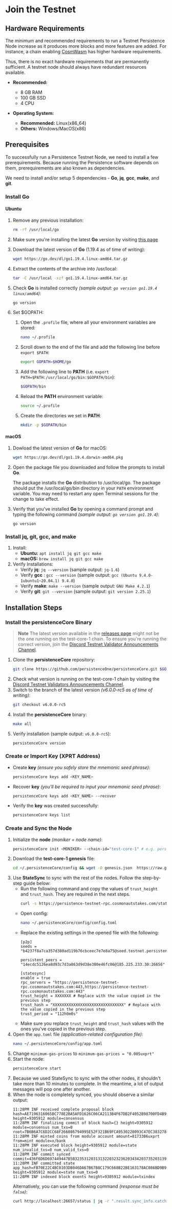 # Join the Testnet
## Hardware Requirements
The minimum and recommended requirements to run a Testnet Persistence Node increase as it produces more blocks and more features are added. For instance, a chain enabling [CosmWasm](https://cosmwasm.com/) has higher hardware requirements.

Thus, there is no exact hardware requirements that are permanently sufficient. A testnet node should always have redundant resources available.

- **Recommended:**
	- 8 GB RAM
	- 100 GB SSD
	- 4 CPU

- **Operating System:**
	- **Recommended:** Linux(x86\_64)
	- **Others:** Windows/MacOS(x86)

## Prerequisites
To successfully run a Persistence Testnet Node, we need to install a few prerequirements. Because running the Persistence software depends on them, prerequirements are also known as dependencies.

We need to install and/or setup 5 dependencies - **Go**, **jq**, **gcc**, **make**, and **git**.

### Install Go
#### Ubuntu
1. Remove any previous installation: 
	```bash
	rm -rf /usr/local/go
	```
2. Make sure you're installing the latest **Go** version by visiting [this page](https://go.dev/doc/install)
3. Download the latest version of **Go** (1.19.4 as of time of writing):
	```bash
	wget https://go.dev/dl/go1.19.4.linux-amd64.tar.gz
	```
4. Extract the contents of the archive into /usr/local: 
	```bash
	tar -C /usr/local -xzf go1.19.4.linux-amd64.tar.gz
	```
5. Check **Go** is installed correctly *(sample output: `go version go1.19.4 linux/amd64`)*: 
	```bash
	go version
	```
6. Set $GOPATH:

	1.  Open the `.profile` file, where all your environment variables are stored:
		```bash
		nano ~/.profile
		```
	2. Scroll down to the end of the file and add the following line before `export $PATH`:
		```bash
		export GOPATH=$HOME/go
		```
	3. Add the following line to **PATH**  (i.e. `export PATH=$PATH:/usr/local/go/bin:$GOPATH/bin`):
		```bash
		$GOPATH/bin
		```
	4. Reload the **PATH** environment variable:
		```bash
		source ~/.profile
		```
	5. Create the directories we set in **PATH**:
		```bash
		mkdir -p $GOPATH/bin
		```

#### macOS
1. Dowload the latest version of **Go** for macOS:
	```bash
	wget https://go.dev/dl/go1.19.4.darwin-amd64.pkg
	```
3.  Open the package file you downloaded and follow the prompts to install **Go**.
    
    The package installs the **Go** distribution to /usr/local/go. The package should put the /usr/local/go/bin directory in your  `PATH`  environment variable. You may need to restart any open Terminal sessions for the change to take effect.
    
4.  Verify that you've installed **Go** by opening a command prompt and typing the following command  *(sample output: `go version go1.19.4`)*:
	```
	go version
	```

### Install jq, git, gcc, and make
1. Install:
	- **Ubuntu:** `apt install jq git gcc make`
	- **macOS:** `brew install jq git gcc make`
2. Verify Installations:
	- Verify **jq**: `jq --version` (sample output: `jq-1.6`)
	- Verify **gcc** : `gcc --version` (sample output: `gcc (Ubuntu 9.4.0-1ubuntu1~20.04.1) 9.4.0`)
	- Verify **make**: `make --version` (sample output: `GNU Make 4.2.1`)
	- Verify **git**: `git --version` (sample output: `git version 2.25.1`)

## Installation Steps
### Install the persistenceCore Binary

> **Note**
> The latest version available in the [releases page](https://github.com/persistenceOne/persistenceCore/releases) might not be the one running on the test-core-1 chain. To ensure you're running the correct version, join the [Discord Testnet Validator Announcements Channel](https://discord.com/channels/796174129077813248/1042042319987294229).

1.  Clone the **persistenceCore** repository:
	```bash
	git clone https://github.com/persistenceOne/persistenceCore.git $GOPATH/source/persistenceCore && cd $GOPATH/source/persistenceCore
	```
2. Check what version is running on the test-core-1 chain by visiting the [Discord Testnet Validators Announcements Channel](https://discord.com/channels/796174129077813248/1042042319987294229).
3. Switch to the branch of the latest version *(v6.0.0-rc5 as of time of writing)*: 
	```bash
	git checkout v6.0.0-rc5
	```
4. Install the **persistenceCore** binary:
	```bash
	make all
	```
5. Verify installation (sample output: `v6.0.0-rc5`): 
	```bash
	persistenceCore version
	```

### Create or Import Key (XPRT Address)
- Create **key** *(ensure you safely store the mnemonic seed phrase)*:
	```bash
	persistenceCore keys add <KEY_NAME>
	```
- Recover **key** *(you'll be required to input your mnemonic seed phrase)*: 
	```bash
	persistenceCore keys add <KEY_NAME> --recover
	```
- Verify the **key** was created successfully:
	```bash
	persistenceCore keys list
	```

### Create and Sync the Node
1. Initialize the **node** *(moniker = node name)*: 
	```bash
	persistenceCore init <MONIKER> --chain-id="test-core-1" # e.g. persistenceCore init "Persistence Node" --chain-id="test-core-1"
	```
2. Download the **test-core-1 genesis** file: 
	```bash
	cd ~/.persistenceCore/config && wget -O genesis.json  https://raw.githubusercontent.com/persistenceOne/networks/master/test-core-1/final_genesis.json
	```
3. Use **StateSync** to sync with the rest of the nodes. Follow the step-by-step guide below: 
	- Run the following command and copy the values of `trust_height` and `trust_hash`. They are required in the next steps.
		```bash
		curl -s https://persistence-testnet-rpc.cosmonautstakes.com/status | jq '.result .sync_info | {trust_height: .latest_block_height, trust_hash: .latest_block_hash} | values'
		```
	- Open config:
		```bash
		nano ~/.persistenceCore/config/config.toml
		```
	- Replace the existing settings in the opened file with the following:
		```
		[p2p]
		seeds = "b4237f8a7ca357d380ad119b76cbceec7e7e8a75@seed.testnet.persistence.one:26656"
		
		persistent_peers = "14ecdc5126ea8d93c7d3a863d9d38e380e46fc06@185.225.233.30:26656"

		[statesync]
		enable = true
		rpc_servers = "https://persistence-testnet-rpc.cosmonautstakes.com:443,https://persistence-testnet-rpc.cosmonautstakes.com:443"
		trust_height = XXXXXXX # Replace with the value copied in the previous step
		trust_hash = "XXXXXXXXXXXXXXXXXXXXXXXXXXXXXXX" # Replace with the value copied in the previous step
		trust_period = "112h0m0s"
		```
	- Make sure you replace `trust_height` and `trust_hash` values with the ones you've copied in the previous step. 
5. Open the `app.toml` file *(application-related configuration file)*:
	```bash
	nano ~/.persistenceCore/config/app.toml
	```
6. Change `minimum-gas-prices` to `minimum-gas-prices = "0.005uxprt"`
7. Start the node:
	```bash
	persistenceCore start
	```
8. Because we used StateSync to sync with the other nodes, it shouldn't take more than 10 minutes to complete. In the meantime, a lot of output messages will pop one after another.
9. When the node is completely synced, you should observe a similar output:
	```
	11:28PM INF received complete proposal block hash=AE7196316065BC778E2BA5AFD1626C06CA2113B4F67DB2F4052B98700FD4B982 height=9305912 module=consensus
	11:28PM INF finalizing commit of block hash={} height=9305912 module=consensus num_txs=0 root=7B6B6A7C6D2CC68F266086794995E52F321B69FCA9530220093C47EC383278D0
	11:28PM INF minted coins from module account amount=8173386uxprt from=mint module=x/bank
	11:28PM INF executed block height=9305912 module=state num_invalid_txs=0 num_valid_txs=0
	11:28PM INF commit synced commit=436F6D6D697449447B5B3235312031313220323236203434203735203139322031362036312031373620373020323138203130332031383220313233203134302032332031353620313032203133392033342031393020323220343920313230203137322038203130372032313720313835203135322038332036345D3A3844464633387D
	11:28PM INF committed state app_hash=FB70E22C4BC0103DB046DA67B67B8C179C668B22BE163178AC086BD9B9985340 height=9305912 module=state num_txs=0
	11:28PM INF indexed block exents height=9305912 module=txindex
	```
	Alternatively, you can use the following command *(response must be `false`)*: 
	```bash
	curl http://localhost:26657/status | jq -r ".result.sync_info.catching_up"
	```
